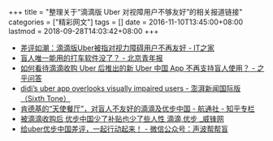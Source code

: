 +++
title = "整理关于“滴滴版 Uber 对视障用户不够友好”的相关报道链接"
categories = ["精彩网文"]
tags = []
date = 2016-11-10T13:45:00+08:00
lastmod = 2018-09-28T14:03:42+08:00
+++



* [差评如潮：滴滴版Uber被指对视力障碍用户不再友好 - IT之家][1]
* [盲人唯一能用的打车软件没了？ - 北京青年报][2]
* [如何看待滴滴收购 Uber 后推出的新 Uber 中国 App 不再支持盲人使用？ - 之乎问答][3]
* [didi’s uber app overlooks visually impaired users - 澎湃新闻国际版（Sixth Tone）][4]
* [肯德基的“天使餐厅”，对盲人不友好的滴滴及优步中国 - 航通社 - 知乎专栏][5]
* [被滴滴收购后 优步中国少了补贴也少了些人性 滴滴,优步 _威锋网][6]
* [给uber优步中国差评，一起行动起来！ - 微信公众号：声波帮帮盲][7]


[1]: http://www.ithome.com/html/it/270178.htm
[2]: http://epaper.ynet.com/html/2016-11/07/content_225866.htm?div=-1
[3]: https://www.zhihu.com/question/52335819
[4]: http://www.sixthtone.com/news/didi%E2%80%99s-uber-app-overlooks-visually-impaired-users
[5]: https://zhuanlan.zhihu.com/p/23504830
[6]: http://www.feng.com/view/Apps/2016-11-09/Be-drops-after-the-acquisition-Fewer-subsidies-Uber-China-also-less-human_661543.shtml#0-tsina-1-76835-397232819ff9a47a7b7e80a40613cfe1
[7]: http://mp.weixin.qq.com/s?__biz=MzIyMjI3NjczNg==&mid=2247484158&idx=1&sn=225fd61480e8f6a48f3206048e9a6a6c&chksm=e82ebf11df593607bd43ee68b818072d2d8d0168de006dd25f1b3d58a9ac3e8d27cc5831d67c&scene=0#wechat_redirect
